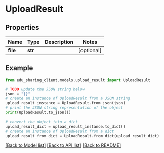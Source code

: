 # UploadResult


## Properties

Name | Type | Description | Notes
------------ | ------------- | ------------- | -------------
**file** | **str** |  | [optional] 

## Example

```python
from edu_sharing_client.models.upload_result import UploadResult

# TODO update the JSON string below
json = "{}"
# create an instance of UploadResult from a JSON string
upload_result_instance = UploadResult.from_json(json)
# print the JSON string representation of the object
print(UploadResult.to_json())

# convert the object into a dict
upload_result_dict = upload_result_instance.to_dict()
# create an instance of UploadResult from a dict
upload_result_from_dict = UploadResult.from_dict(upload_result_dict)
```
[[Back to Model list]](../README.md#documentation-for-models) [[Back to API list]](../README.md#documentation-for-api-endpoints) [[Back to README]](../README.md)


